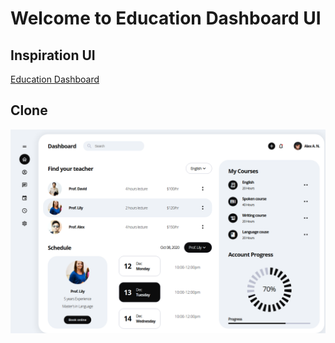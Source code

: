 # Welcome to Education Dashboard UI

## Inspiration UI

[Education Dashboard](https://dribbble.com/shots/14684993-Education-Dashboard-UX-UI-Design)

## Clone

![Image of Yaktocat](./demo.png)
